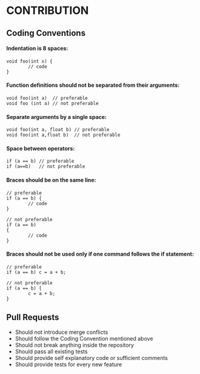 # CONTRIBUTION

## Coding Conventions

#### Indentation is 8 spaces:

```
void foo(int x) {
        // code
}
```

#### Function definitions should not be separated from their arguments:

```
void foo(int a)  // preferable
void foo (int a) // not preferable
```

#### Separate arguments by a single space:

```
void foo(int a, float b) // preferable
void foo(int a,float b)  // not preferable
```

#### Space between operators:

```
if (a == b) // preferable
if (a==b)   // not preferable
```

#### Braces should be on the same line:

```
// preferable
if (a == b) {
        // code
}

// not preferable
if (a == b)
{
        // code
}

```

#### Braces should not be used only if one command follows the if statement:

```
// preferable
if (a == b) c = a + b;

// not preferable
if (a == b) {
        c = a + b;
}
```

## Pull Requests

- Should not introduce merge conflicts
- Should follow the Coding Convention mentioned above
- Should not break anything inside the repository
- Should pass all existing tests
- Should provide self explanatory code or sufficient comments
- Should provide tests for every new feature

